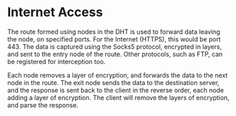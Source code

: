 # Internet Access

The route formed using nodes in the DHT is used to forward data leaving the node, on specified ports. For the Internet
(HTTPS), this would be port 443. The data is captured using the Socks5 protocol, encrypted in layers, and sent to the
entry node of the route. Other protocols, such as FTP, can be registered for interception too.

Each node removes a layer of encryption, and forwards the data to the next node in the route. The exit node sends the
data to the destination server, and the response is sent back to the client in the reverse order, each node adding a
layer of encryption. The client will remove the layers of encryption, and parse the response.

